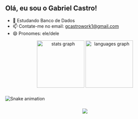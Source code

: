 ## Olá, eu sou o Gabriel Castro!

- 🌱 Estudando Banco de Dados
- 📫 Contate-me no email: gcastrowork1@gmail.com
- 😄 Pronomes: ele/dele

<div align="center">
  <img src="https://github-readme-stats.vercel.app/api?username=gacastro1&hide_title=false&hide_rank=false&show_icons=true&include_all_commits=true&count_private=true&disable_animations=false&theme=dracula&locale=en&hide_border=false&order=1" height="150" alt="stats graph"  />
  <img src="https://github-readme-stats.vercel.app/api/top-langs?username=gacastro1&locale=en&hide_title=false&layout=compact&card_width=320&langs_count=5&theme=dracula&hide_border=false&order=2" height="150" alt="languages graph"  />
</div>

###

<img src="https://raw.githubusercontent.com/gacastro1/gacastro1/output/snake.svg" alt="Snake animation" />

###

<div align="center">
  <img src="https://profile-counter.glitch.me/gacastro1/count.svg?"  />
</div>

###
